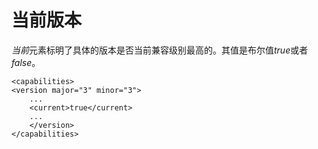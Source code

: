 # 当前版本

*当前*元素标明了具体的版本是否当前兼容级别最高的。其值是布尔值*true*或者*false*。

             
    <capabilities>
    <version major="3" minor="3">
        ...
        <current>true</current>
        ...
        </version>
    </capabilities>
             
          

